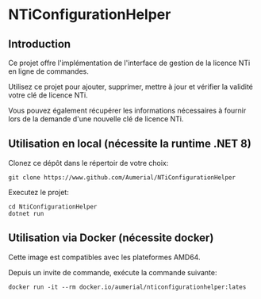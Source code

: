 ﻿# NTiConfigurationHelper

## Introduction

Ce projet offre l'implémentation de l'interface de gestion de la licence NTi en ligne de commandes.

Utilisez ce projet pour ajouter, supprimer, mettre à jour et vérifier la validité votre clé de licence NTi.

Vous pouvez également récupérer les informations nécessaires à fournir lors de la demande d'une nouvelle clé de licence NTi.

## Utilisation en local (nécessite la runtime .NET 8)

Clonez ce dépôt dans le répertoir de votre choix:

```
git clone https://www.github.com/Aumerial/NTiConfigurationHelper
```

Executez le projet:

```
cd NtiConfigurationHelper
dotnet run
```

## Utilisation via Docker (nécessite docker)

Cette image est compatibles avec les plateformes AMD64.

Depuis un invite de commande, exécute la commande suivante:

```
docker run -it --rm docker.io/aumerial/nticonfigurationhelper:lates
```